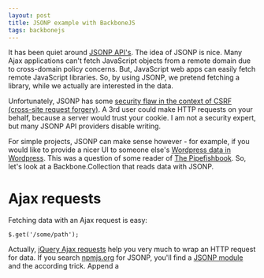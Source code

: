 ```yaml
---
layout: post
title: JSONP example with BackboneJS
tags: backbonejs
---
```

It has been quiet around [JSONP API's](http://en.wikipedia.org/wiki/JSONP). The idea of JSONP is nice. Many Ajax applications can't fetch JavaScript objects from a remote domain due to cross-domain policy concerns. But, JavaScript web apps can easily fetch remote JavaScript libraries. So, by using JSONP, we pretend fetching a library, while we actually are interested in the data.

Unfortunately, JSONP has some [security flaw in the context of CSRF (cross-site request forgery)](http://security.stackexchange.com/questions/23438/security-risks-with-jsonp).  A 3rd user could make HTTP requests on your behalf, because a server would trust your cookie. I am not a security expert, but many JSONP API providers disable writing.

For simple projects, JSONP can make sense however - for example, if you would like to provide a nicer UI to someone else's [Wordpress data in Wordpress](https://wordpress.org/support/topic/getting-jsonp-to-work). This was a question of some reader of [The Pipefishbook](http://pipefishbook.com). So, let's look at a Backbone.Collection that reads data with JSONP.

# Ajax requests

Fetching data with an Ajax request is easy:

    $.get('/some/path');

Actually, [jQuery Ajax requests](http://api.jquery.com/jquery.ajax/) help you very much to wrap an HTTP request for data. If you search [npmjs.org](http://npmjs.org) for JSONP, you'll find a [JSONP module](https://github.com/webmodules/jsonp/blob/master/index.js#L87) and the according trick. Append a <script> tag, and point the source towards your remote data.

A Backbone.Collection can deal with those requests too. Let's look an example based on the Flickr API.

# Browsing images with JSONP

Let's look at a small example to [browse photos from Flickr](http://http://flickr-example.divshot.io/).

This demo is based on a parameterized Backbone.Collection.  Wrapping Ajax requests is an important responsibility of the Backbone data layer. So, let's look at [a collection to fetch photos with JSONP](https://github.com/pipefishbook/jsonp-example/blob/master/app/collections/photos.js).

It is important to add a "dataType" parameter to the Ajax request. This parameter is then passed to te jQuery Ajax call:

     sync: function(method, collection, options) {
       options.dataType = "jsonp";
       options.jsonpCallback = "jsonpCallback";
       return Backbone.sync(method, collection, options);
     }

And this is basically all. The rest of the the example, uses much of the same view construction and controls as in [Ch. 4 example](http://pipefishbook.com/ch_4/subviews/) of the Pipefishbook. A subviews for control and a list view share the same collection. Collection are fetched just upon request (= button click).

A nice extra for this post: Sometimes, you have a JSON API that you can't directly access due to cross-policy browser concerns. Fortunately, there is a [proxy from Nodejitsu](https://jsonp.nodejitsu.com/) to emulat e JSONP request. This allows you to easily fetch data from JSON API without setting up a proxy yourself.









